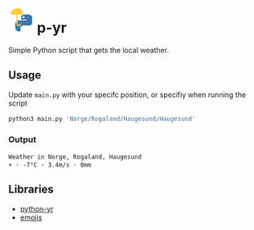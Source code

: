 # <img src="p-yr.svg" width="50"> p-yr

Simple Python script that gets the local weather.

## Usage

Update `main.py` with your specifc position, or specifiy when running the script

```sh
python3 main.py 'Norge/Rogaland/Haugesund/Haugesund'
```

### Output

```
Weather in Norge, Rogaland, Haugesund
☀️ · -7°C · 3.4m/s · 0mm
```

## Libraries

-   [python-yr](https://github.com/wckd/python-yr)
-   [emojis](https://github.com/alexandrevicenzi/emojis)
